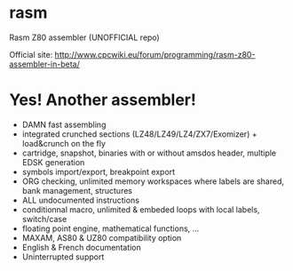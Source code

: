 # rasm
Rasm Z80 assembler (UNOFFICIAL repo)

Official site: http://www.cpcwiki.eu/forum/programming/rasm-z80-assembler-in-beta/

# Yes! Another assembler!

- DAMN fast assembling
- integrated crunched sections (LZ48/LZ49/LZ4/ZX7/Exomizer) + load&crunch on the fly
- cartridge, snapshot, binaries with or without amsdos header, multiple EDSK generation
- symbols import/export, breakpoint export
- ORG checking, unlimited memory workspaces where labels are shared, bank management, structures
- ALL undocumented instructions
- conditionnal macro, unlimited & embeded loops with local labels, switch/case
- floating point engine, mathematical functions, ...
- MAXAM, AS80 & UZ80 compatibility option
- English & French documentation
- Uninterrupted support
